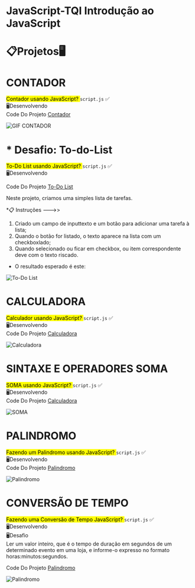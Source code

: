  # JavaScript-TQI  Introdução ao JavaScript

<div>

<h1>📋Projetos🖥️</h1>

# CONTADOR 
<summary><mark class="highlight-red_background">Contador usando JavaScript? </mark> <code>script.js</code> ✅</summary>
<summary>🖥️Desenvolvendo</summary>
<span>Code Do Projeto <a href="https://github.com/MaikoGoncalves/JavaScript-TQI/tree/main/Contador"> Contador</a></span>

![GIF CONTADOR](https://user-images.githubusercontent.com/64238160/175203210-05525922-94d4-4ed7-84d9-fa0c0ebf7d45.gif)

# * Desafio: To-do-List

<summary><mark  class="highlight-red_background">To-Do List usando JavaScript? </mark> <code>script.js</code> ✅</summary>

<summary>🖥️Desenvolvendo</summary>

<span>Code Do Projeto <a  href="https://github.com/MaikoGoncalves/JavaScript-TQI/tree/main/To-do-List"> To-Do List </a></span>

Neste projeto, criamos uma simples lista de tarefas.

*📋 Instruções --->>

  1. Criado um campo de inputtexto e um botão para adicionar uma tarefa à lista;
  2. Quando o botão for listado, o texto aparece na lista com um checkboxlado;
  3. Quando selecionado ou ficar em checkbox, ou item correspondente deve com o texto riscado. 
* O resultado esperado é este:

![To-Do List](https://user-images.githubusercontent.com/64238160/175930998-1f6ffd6d-00d1-4f1d-a8c3-c5609ac3c4eb.gif)

# CALCULADORA
<summary><mark class="highlight-red_background">Calculador usando JavaScript? </mark> <code>script.js</code> ✅</summary>
<summary>🖥️Desenvolvendo</summary>
<span>Code Do Projeto <a href="https://github.com/MaikoGoncalves/JavaScript-TQI/tree/main/Calculadora"> Calculadora</a></span>

![Calculadora](https://user-images.githubusercontent.com/64238160/177230352-7afad61a-85a0-4e39-86ef-91b9f12aaac6.gif)
</div>

# SINTAXE E OPERADORES SOMA
<summary><mark class="highlight-red_background">SOMA usando JavaScript? </mark> <code>script.js</code> ✅</summary>
<summary>🖥️Desenvolvendo</summary>
<span>Code Do Projeto <a href="https://https://github.com/MaikoGoncalves/JavaScript-TQI/tree/main/Atividades"> Calculadora</a></span>

![SOMA](https://user-images.githubusercontent.com/64238160/177421636-b79950a5-5c11-48c5-b8ad-3cc0161233d5.gif)

# PALINDROMO
<summary><mark class="highlight-red_background">Fazendo um Palindromo usando JavaScript? </mark> <code>script.js</code> ✅</summary>
<summary>🖥️Desenvolvendo</summary>
<span>Code Do Projeto <a href="https://https:github.com/MaikoGoncalves/JavaScript-TQI/tree/main/Palindromo"> Palindromo </a></span>

![Palindromo](https://user-images.githubusercontent.com/64238160/178540956-df53a1d0-1bd8-4a08-82a1-b37acdb5e6c1.gif)


# CONVERSÃO DE TEMPO 
<summary><mark class="highlight-red_background">Fazendo uma Conversão de Tempo JavaScript? </mark> <code>script.js</code> ✅</summary>
<summary>🖥️Desenvolvendo</summary>
<summary>🖥️Desafio </br> Ler um valor inteiro, que é o tempo de duração em segundos de um determinado evento em uma loja, e informe-o expresso no formato horas:minutos:segundos.</summary>

<span>Code Do Projeto <a href="https://https:github.com/MaikoGoncalves/JavaScript-TQI/tree/main/Palindromo"> Palindromo </a></span>

![Palindromo](https://user-images.githubusercontent.com/64238160/178540956-df53a1d0-1bd8-4a08-82a1-b37acdb5e6c1.gif)